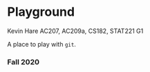 # Playground

Kevin Hare
AC207, AC209a, CS182, STAT221
G1

A place to play with `git`.

### Fall 2020
